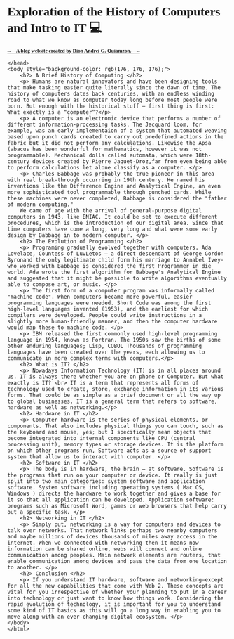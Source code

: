 <!DOCTYPE html>
<html lang="en">
    <head>
        <style>
            body 
            {
              font-family: "Brush Script MT", cursive;
            }
            </style>  
        <meta charset="UTF-8">
        <meta name="viewport" content="width=device-width, initial-scale=1.0">
        <title>Exploration of the History of Computers and Intro to IT</title>
        <h1> Exploration of the History of Computers and Intro to IT &#128187 </h1>
        <p><small><u> --&#128511; <b> A blog website created by Dion Andrei G. Quiamzon. </b> &#128511;-- </u></small></p> 

    </head>
    <body style="background-color: rgb(176, 176, 176);">
        <h2> A Brief History of Computing </h2>
        <p> Humans are natural innovators and have been designing tools that make tasking easier quite literally since the dawn of time. The history of computers dates back centuries, with an endless winding road to what we know as computer today long before most people were born. But enough with the historical stuff — first thing is first: What exactly is a “computer”?</p>
        <p> A computer is an electronic device that performs a number of different information-processing tasks. The Jacquard loom, for example, was an early implementaion of a system that automated weaving based upon punch cards created to carry out predefined actions in the fabric but it did not perform any calculations. Likewise the Apsa (abacus has been wonderful for mathematics, however it was not programmable). Mechanical dolls called automata, which were 18th-century devices created by Pierre Jaquet-Droz,far from even being able to perform calculations let alone classify as a computer. </p>
        <p> Charles Babbage was probably the true pioneer in this area with real break-through occurring in 19th century. He named his inventions like the Difference Engine and Analytical Engine, an even more sophisticated tool programmable through punched cards. While these machines were never completed, Babbage is considered the "father of modern computing."
        We came of age with the arrival of general-purpose digital computers in 1943, like ENIAC. It could be set to execute different procedures, which is the introduction of our digital area. Since that time computers have come a long, very long and what were some early design by Babbage in to modern computer. </p>
        <h2> The Evolution of Programming </h2>
        <p> Programing gradually evolved together with computers. Ada Lovelace, Countess of LuvLetos — a direct descendant of George Gordon Byronand the only legitimate child form his marriage to Annabel Ivey- who worked with Babbage is considered thé first Programmer in die world. Ada wrote the first algorithm for Babbage's Analytical Engine and suggested that it might be possible to write algorithms eventually able to compose art, or music. </p>
        <p> The first form of a computer program was informally called "machine code". When computers became more powerful, easier programming languages were needed. Short Code was among the first high-level languages invented (1953), and the earliest for which compilers were developed. People could write instructions in a slightly more human-friendly manner, and then the computer hardware would map these to machine code. </p>
        <p> IBM released the first commonly used high-level programming language in 1954, known as Fortran. The 1950s saw the births of some other enduring languages; Lisp, COBOL Thousands of programming languages have been created over the years, each allowing us to communicate in more complex terms with computers.</p>
        <h2> What is IT? </h2>
        <p> Nowadays Information Technology (IT) is in all places around us. IT is always there whether you are on phone or Computer. But what exactly is IT? <br> IT is a term that represents all forms of technology used to create, store, exchange information in its various forms. That could be as simple as a brief document or all the way up to global businesses. IT is a general term that refers to software, hardware as well as networking.</p>
        <h2> Hardware in IT </h2>
        <p> Computer hardware is the series of physical elements, or components. That also includes physical things you can touch, such as the keyboard and mouse, yes; but I specifically mean objects that become integrated into internal components like CPU (central processing unit), memory types or storage devices. It is the platform on which other programs run, Software acts as a source of support system that allow us to interact with computer. </p>
        <h2> Software in IT </h2>
        <p> The body is in hardware, the brain — at software. Software is the programs that run on your computer or device. It really is just split into two main categories: system software and application software. System software including operating systems ( Mac OS, Windows ) directs the hardware to work together and gives a base for it so that all application can be developed. Application software: programs such as Microsoft Word, games or web browsers that help carry out a specific task. </p>
        <h2> Networking in IT </h2>
        <p> Simply put, networking is a way for computers and devices to talk over networks. That network links perhaps two nearby computers and maybe millions of devices thousands of miles away access in the internet. When we connected with networking then it means now information can be shared online, webs will connect and online communication among peoples. Main network elements are routers, that enable communication among devices and pass the data from one location to another. </p>
        <h2> Conclusion </h2>
        <p> If you understand IT hardware, software and networking—except for all the new capabilities that come with Web 2. These concepts are vital for you irrespective of whether your planning to put in a career into technology or just want to know how things work. Considering the rapid evolution of technology, it is important for you to understand some kind of IT basics as this will go a long way in enabling you to move along with an ever-changing digital ecosystem. </p>
    </body>
    </html>
